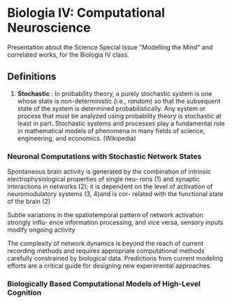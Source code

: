 Biologia IV: Computational Neuroscience
======================================

Presentation about the Science Special Issue "Modelling the Mind" and correlated works, for the Biologia IV class.


## Definitions

1. **Stochastic** : In probability theory, a purely stochastic system is one whose state is non-deterministic (i.e., *random*) so that the subsequent state of the system is determined probabilistically. Any system or process that must be analyzed using probability theory is stochastic at least in part. Stochastic systems and processes play a fundamental role in mathematical models of phenomena in many fields of science, engineering, and economics. (Wikipedia)


### Neuronal Computations with Stochastic Network States

Spontaneous brain activity is generated by the combination of intrinsic electrophysiological properties of single neu- rons (1) and synaptic interactions in networks (2); it is dependent on the level of activation of neuromodulatory systems (3, 4)and is cor- related with the functional state of the brain (2)

Subtle variations in the spatiotemporal pattern of network activation strongly influ- ence information processing, and vice versa, sensory inputs modify ongoing activity

The complexity of network dynamics is beyond the reach of current recording methods and requires appropriate computational methods carefully constrained by biological data. Predictions from current modeling efforts are a critical guide for designing new experimental approaches.


### Biologically Based Computational Models of High-Level Cognition